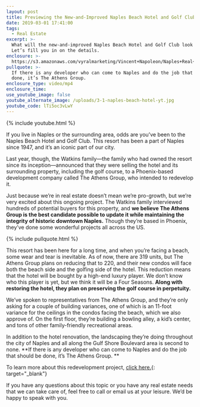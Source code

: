 ```yaml
---
layout: post
title: Previewing the New-and-Improved Naples Beach Hotel and Golf Club
date: 2019-03-01 17:41:00
tags:
  - Real Estate
excerpt: >-
  What will the new-and-improved Naples Beach Hotel and Golf Club look like?
  Let’s fill you in on the details.
enclosure: >-
  https://s3.amazonaws.com/vyralmarketing/Vincent+Napoleon/Naples+Real+Estate+Agent+_+Previewing+the+New-and-Improved+Naples+Beach+Hotel+and+Golf+Club.mp4
pullquote: >-
  If there is any developer who can come to Naples and do the job that should be
  done, it’s The Athens Group.
enclosure_type: video/mp4
enclosure_time:
use_youtube_image: false
youtube_alternate_image: /uploads/3-1-naples-beach-hotel-yt.jpg
youtube_code: lTi5oc3vLwY
---
```


{% include youtube.html %}

If you live in Naples or the surrounding area, odds are you’ve been to the Naples Beach Hotel and Golf Club. This resort has been a part of Naples since 1947, and it’s an iconic part of our city. 

Last year, though, the Watkins family—the family who had owned the resort since its inception—announced that they were selling the hotel and its surrounding property, including the golf course, to a Phoenix-based development company called The Athens Group, who intended to redevelop it.  

Just because we’re in real estate doesn’t mean we’re pro-growth, but we’re very excited about this ongoing project. The Watkins family interviewed hundreds of potential buyers for this property, and **we believe The Athens Group is the best candidate possible to update it while maintaining the integrity of historic downtown Naples.** Though they’re based in Phoenix, they’ve done some wonderful projects all across the US.

{% include pullquote.html %}

This resort has been here for a long time, and when you’re facing a beach, some wear and tear is inevitable. As of now, there are 319 units, but The Athens Group plans on reducing that to 220, and their new condos will face both the beach side and the golfing side of the hotel. This reduction means that the hotel will be bought by a high-end luxury player. We don’t know who this player is yet, but we think it will be a Four Seasons. **Along with restoring the hotel, they plan on preserving the golf course in perpetuity.**

We’ve spoken to representatives from The Athens Group, and they’re only asking for a couple of building variances, one of which is an 11-foot variance for the ceilings in the condos facing the beach, which we also approve of. On the first floor, they’re building a bowling alley, a kid’s center, and tons of other family-friendly recreational areas. 

In addition to the hotel renovation, the landscaping they’re doing throughout the city of Naples and all along the Gulf Shore Boulevard area is second to none. **If there is any developer who can come to Naples and do the job that should be done, it’s The Athens Group. **

To learn more about this redevelopment project, [click here.](https://www.naplesnews.com/story/money/business/local/2018/11/12/naples-beach-hotel-golf-club-florida-new-look/1975910002/){: target="_blank"} 

If you have any questions about this topic or you have any real estate needs that we can take care of, feel free to call or email us at your leisure. We’d be happy to speak with you.